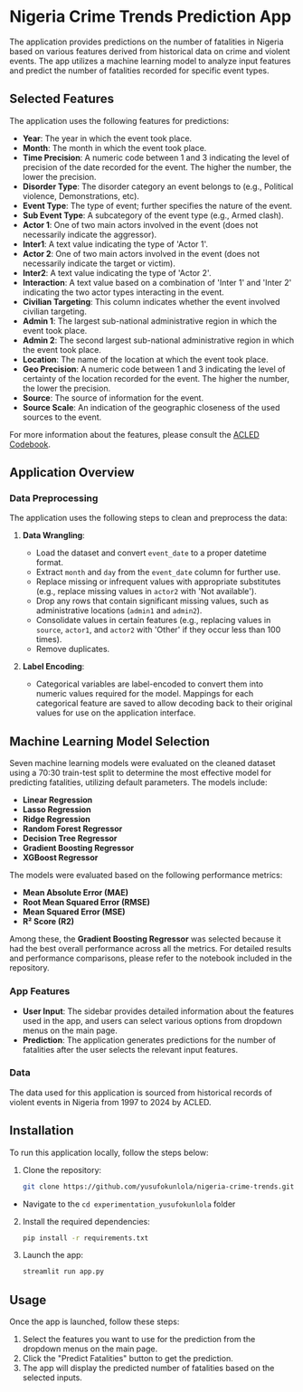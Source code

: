# Nigeria Crime Trends Prediction App

The application provides predictions on the number of fatalities in Nigeria based on various features derived from historical data on crime and violent events. The app utilizes a machine learning model to analyze input features and predict the number of fatalities recorded for specific event types.

## Selected Features
The application uses the following features for predictions:
- **Year**: The year in which the event took place.
- **Month**: The month in which the event took place.
- **Time Precision**: A numeric code between 1 and 3 indicating the level of precision of the date recorded for the event. The higher the number, the lower the precision.
- **Disorder Type**: The disorder category an event belongs to (e.g., Political violence, Demonstrations, etc).
- **Event Type**: The type of event; further specifies the nature of the event.
- **Sub Event Type**: A subcategory of the event type (e.g., Armed clash).
- **Actor 1**: One of two main actors involved in the event (does not necessarily indicate the aggressor).
- **Inter1**: A text value indicating the type of 'Actor 1'.
- **Actor 2**: One of two main actors involved in the event (does not necessarily indicate the target or victim).
- **Inter2**: A text value indicating the type of 'Actor 2'.
- **Interaction**: A text value based on a combination of 'Inter 1' and 'Inter 2' indicating the two actor types interacting in the event.
- **Civilian Targeting**: This column indicates whether the event involved civilian targeting. 
- **Admin 1**: The largest sub-national administrative region in which the event took place.
- **Admin 2**: The second largest sub-national administrative region in which the event took place.
- **Location**: The name of the location at which the event took place.
- **Geo Precision**: A numeric code between 1 and 3 indicating the level of certainty of the location recorded for the event. The higher the number, the lower the precision.
- **Source**: The source of information for the event.
- **Source Scale**: An indication of the geographic closeness of the used sources to the event.


For more information about the features, please consult the [ACLED Codebook](https://acleddata.com/acleddatanew/wp-content/uploads/dlm_uploads/2024/10/ACLED-Codebook-2024-7-Oct.-2024.pdf).


## Application Overview

### Data Preprocessing
The application uses the following steps to clean and preprocess the data:
1. **Data Wrangling**: 
    - Load the dataset and convert `event_date` to a proper datetime format.
    - Extract `month` and `day` from the `event_date` column for further use.
    - Replace missing or infrequent values with appropriate substitutes (e.g., replace missing values in `actor2` with 'Not available').
    - Drop any rows that contain significant missing values, such as administrative locations (`admin1` and `admin2`).
    - Consolidate values in certain features (e.g., replacing values in `source`, `actor1`, and `actor2` with 'Other' if they occur less than 100 times).
    - Remove duplicates.

2. **Label Encoding**:
    - Categorical variables are label-encoded to convert them into numeric values required for the model. Mappings for each categorical feature are saved to allow decoding back to their original values for use on the application interface.

## Machine Learning Model Selection

Seven machine learning models were evaluated on the cleaned dataset using a 70:30 train-test split to determine the most effective model for predicting fatalities, utilizing default parameters. The models include:

- **Linear Regression**
- **Lasso Regression**
- **Ridge Regression**
- **Random Forest Regressor**
- **Decision Tree Regressor**
- **Gradient Boosting Regressor**
- **XGBoost Regressor**

The models were evaluated based on the following performance metrics:
- **Mean Absolute Error (MAE)**
- **Root Mean Squared Error (RMSE)**
- **Mean Squared Error (MSE)**
- **R² Score (R2)**

Among these, the **Gradient Boosting Regressor** was selected because it had the best overall performance across all the metrics. For detailed results and performance comparisons, please refer to the notebook included in the repository.

### App Features
- **User Input**: The sidebar provides detailed information about the features used in the app, and users can select various options from dropdown menus on the main page.
- **Prediction**: The application generates predictions for the number of fatalities after the user selects the relevant input features.

### Data
The data used for this application is sourced from historical records of violent events in Nigeria from 1997 to 2024 by ACLED.

## Installation

To run this application locally, follow the steps below:

1. Clone the repository:
    ```bash
    git clone https://github.com/yusufokunlola/nigeria-crime-trends.git
    ```
- Navigate to the `cd experimentation_yusufokunlola` folder
  
2. Install the required dependencies:
    ```bash
    pip install -r requirements.txt
    ```

3. Launch the app:
    ```bash
    streamlit run app.py
    ```

## Usage
Once the app is launched, follow these steps:

1. Select the features you want to use for the prediction from the dropdown menus on the main page.
2. Click the "Predict Fatalities" button to get the prediction.
3. The app will display the predicted number of fatalities based on the selected inputs.